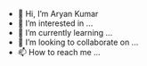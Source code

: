 - 👋 Hi, I’m Aryan Kumar
- 👀 I’m interested in ...
- 🌱 I’m currently learning ...
- 💞️ I’m looking to collaborate on ...
- 📫 How to reach me ...

<!---
Aryan Readme/Aryan Readme is a ✨ special ✨ repository because its `README.md` (this file) appears on your GitHub profile.
You can click the Preview link to take a look at your changes.
--->
